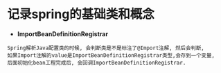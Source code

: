# 记录spring的基础类和概念

- **ImportBeanDefinitionRegistrar**
```
Spring解析Java配置类的时候, 会判断类是不是标注了@Import注解, 然后会判断,
如果Import注解的value是ImportBeanDefinitionRegistrar类型,会存到一个变量,
后面初始化bean工程完成后, 会回调ImportBeanDefinitionRegistrar.
```
